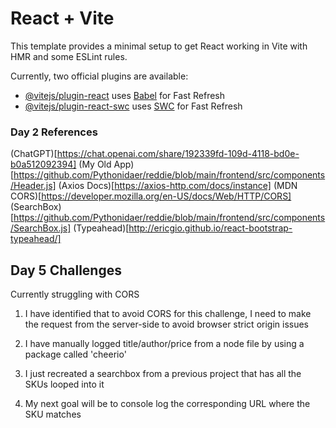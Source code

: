 # React + Vite

This template provides a minimal setup to get React working in Vite with HMR and some ESLint rules.

Currently, two official plugins are available:

- [@vitejs/plugin-react](https://github.com/vitejs/vite-plugin-react/blob/main/packages/plugin-react/README.md) uses [Babel](https://babeljs.io/) for Fast Refresh
- [@vitejs/plugin-react-swc](https://github.com/vitejs/vite-plugin-react-swc) uses [SWC](https://swc.rs/) for Fast Refresh

### Day 2 References

(ChatGPT)[https://chat.openai.com/share/192339fd-109d-4118-bd0e-b0a512092394]
(My Old App)[https://github.com/Pythonidaer/reddie/blob/main/frontend/src/components/Header.js]
(Axios Docs)[https://axios-http.com/docs/instance]
(MDN CORS)[https://developer.mozilla.org/en-US/docs/Web/HTTP/CORS]
(SearchBox)[https://github.com/Pythonidaer/reddie/blob/main/frontend/src/components/SearchBox.js]
(Typeahead)[http://ericgio.github.io/react-bootstrap-typeahead/]

## Day 5 Challenges

Currently struggling with CORS

1. I have identified that to avoid CORS for this challenge, I need to make the request from the server-side to avoid browser strict origin issues

2. I have manually logged title/author/price from a node file by using a package called 'cheerio'

3. I just recreated a searchbox from a previous project that has all the SKUs looped into it

4. My next goal will be to console log the corresponding URL where the SKU matches
